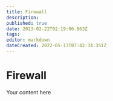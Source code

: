```yaml
---
title: Firewall
description: 
published: true
date: 2023-02-22T02:19:06.963Z
tags: 
editor: markdown
dateCreated: 2022-05-13T07:42:34.351Z
---
```


# Firewall
Your content here